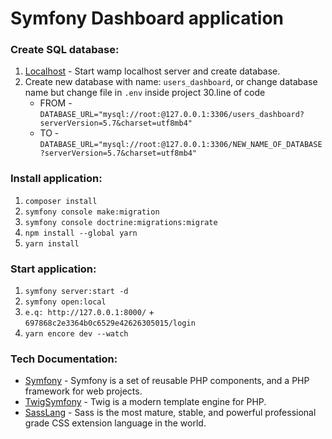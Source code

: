 # Symfony Dashboard application


### Create SQL database:

1. [Localhost](http://localhost/phpmyadmin) - Start wamp localhost server and create database. 
2. Create new database with name: `users_dashboard`, or change database name but change file in `.env` inside project 30.line of code
    - FROM - `DATABASE_URL="mysql://root:@127.0.0.1:3306/users_dashboard?serverVersion=5.7&charset=utf8mb4"` 
    - TO - `DATABASE_URL="mysql://root:@127.0.0.1:3306/NEW_NAME_OF_DATABASE?serverVersion=5.7&charset=utf8mb4"`

### Install application:

1. `composer install`
2. `symfony console make:migration`
3. `symfony console doctrine:migrations:migrate`
4. `npm install --global yarn`
5. `yarn install`

### Start application:

1. `symfony server:start -d`
2. `symfony open:local`
4. `e.q: http://127.0.0.1:8000/` + `697868c2e3364b0c6529e42626305015/login`
3. `yarn encore dev --watch`

### Tech Documentation:

- [Symfony](https://symfony.com/) - Symfony is a set of reusable PHP components, and a PHP framework for web projects.
- [TwigSymfony](https://twig.symfony.com/) - Twig is a modern template engine for PHP.
- [SassLang](https://sass-lang.com/) - Sass is the most mature, stable, and powerful professional grade CSS extension language in the world.
